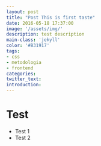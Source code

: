 ```yaml
---
layout: post
title: "Post This is first taste"
date: 2016-05-18 17:37:00
image: '/assets/img/'
description: test description
main-class: 'jekyll'
color: '#B31917'
tags:
- css
- metodologia
- frontend
categories:
twitter_text:
introduction:
---
```


# Test

* Test 1
* Test 2

